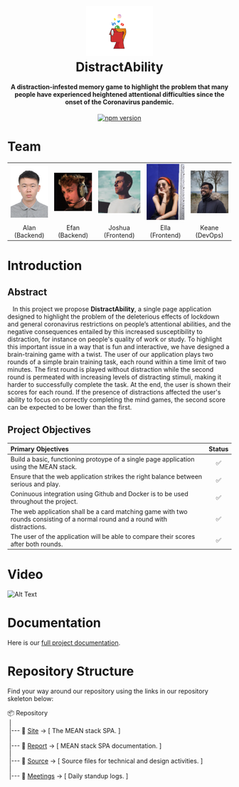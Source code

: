 <h1 align="center">
<center>
<img src="Report/00-Introduction/images/image001_logo.png" alt="drawing" width="150"/>
<br>
DistractAbility
</h1>

<h4 align="center">A distraction-infested memory game to highlight the problem that many people have experienced heightened attentional difficulties since the onset of the Coronavirus pandemic.</h4>

<p align="center">
  <a href="https://badge.fury.io/js/%40angular%2Fcore"><img src="https://badge.fury.io/js/%40angular%2Fcore.svg" alt="npm version" 	height="18"></a>
</p>

# Team
<table style="width:100%">
    <tr>
        <td><center><img src="Report/00-Introduction/images/image002_alan.jpg" width="100"></center></td>
        <td><center><img src="Report/00-Introduction/images/image003_efan.png" width="100"></center></td>
        <td><center><img src="Report/00-Introduction/images/image004_josh.jpg" width="100"></center></td>
        <td><center><img src="Report/00-Introduction/images/image005_ella.jpg" width="100"></center></td>
        <td><center><img src="Report/00-Introduction/images/image006_keane.jpeg" width="100"></center></td>
    </tr>
    <tr>
        <td colspan="1"><center>Alan (Backend)</center></td>
        <td colspan="1"><center>Efan (Backend)</center></td>
        <td colspan="1"><center>Joshua (Frontend)</center></td>
        <td colspan="1"><center>Ella (Frontend)</center></td>
        <td colspan="1"><center>Keane (DevOps)</center></td>
    </tr>
</table>

# Introduction
## Abstract
&nbsp;&nbsp; In this project we propose **DistractAbility**, a single page application designed to highlight the problem of the deleterious effects of lockdown and general coronavirus restrictions on people’s attentional abilities, and the negative consequences entailed by this increased susceptibility to distraction, for instance on people's quality of work or study. To highlight this important issue in a way that is fun and interactive, we have designed a brain-training game with a twist. The user of our application plays two rounds of a simple brain training task, each round within a time limit of two minutes. The first round is played without distraction while the second round is permeated with increasing levels of distracting stimuli, making it harder to successfully complete the task. At the end, the user is shown their scores for each round. If the presence of distractions affected the user's ability to focus on correctly completing the mind games, the second score can be expected to be lower than the first.

## Project Objectives

| Primary Objectives                                                                                                            |       Status       |
| :---------------------------------------------------------------------------------------------------------------------------- | :----------------: |
| Build a basic, functioning protoype of a single page application using the MEAN stack.                                        | :white_check_mark: |
| Ensure that the web application strikes the right balance between serious and play.                                           | :white_check_mark: |
| Coninuous integration using Github and Docker is to be used throughout the project.                                           | :white_check_mark: |
| The web application shall be a card matching game with two rounds consisting of a normal round and a round with distractions. | :white_check_mark: |
| The user of the application will be able to compare their scores after both rounds.                                           | :white_check_mark: |

# Video
![Alt Text](https://media.giphy.com/media/vFKqnCdLPNOKc/giphy.gif)

# Documentation

Here is our [full project documentation](Report/README.md).

# Repository Structure
Find your way around our repository using the links in our repository skeleton below:

 📦 Repository  
 &nbsp;|  
 &nbsp;|--- 📂 [Site](https://github.com/keane-fernandes/Group1Project/tree/keane-documentation/site) &#8594; [ The MEAN stack SPA. ]  
 &nbsp;|  
 &nbsp;|--- 📂 [Report](Report/README.md) &#8594; [ MEAN stack SPA documentation. ]  
 &nbsp;|  
 &nbsp;|--- 📂 [Source](https://github.com/keane-fernandes/Group1Project/tree/keane-documentation/Source) &#8594; [ Source files for technical and design activities. ]  
 &nbsp;|  
 &nbsp;|--- 📂 [Meetings](Meetings/README.md) &#8594; [ Daily standup logs. ]  

